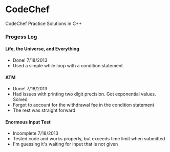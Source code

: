 CodeChef
========

CodeChef Practice Solutions in C++

<h3>Progess Log</h3>

<h4>Life, the Universe, and Everything</h4>
<ul>
    <li>Done! 7/18/2013</li>
    <li>Used a simple while loop with a condition statement</li>
</ul>

<h4>ATM</h4>
<ul>
    <li>Done! 7/18/2013</li>
    <li>Had issues with printing two digit precision. Got exponential values. Solved</li>
    <li>Forgot to account for the withdrawal fee in the condition statement</li>
    <li>The rest was straight forward</li>
</ul>

<h4>Enormous Input Test</h4>
<ul>
    <li>Incomplete 7/18/2013</li>
    <li>Tested code and works properly, but exceeds time limit when submitted</li>
    <li>I'm guessing it's waiting for input that is not given</li>
</ul>
